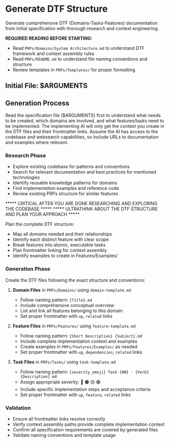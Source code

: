 # Generate DTF Structure

Generate comprehensive DTF (Domains-Tasks-Features) documentation from initial specification with thorough research and context engineering.

**REQUIRED READING BEFORE STARTING:**

- Read `PRPs/Domains/System Architecture.md` to understand DTF framework and context assembly rules
- Read `PRPs/README.md` to understand file naming conventions and structure
- Review templates in `PRPs/Templates/` for proper formatting

## Initial File: $ARGUMENTS

## Generation Process

Read the specification file ($ARGUMENTS) first to understand what needs to be created, which domains are involved, and what features/tasks need to be implemented. The implementing AI will only get the context you create in the DTF files and their frontmatter links. Assume the AI has access to the codebase and websearch capabilities, so include URLs to documentation and examples where relevant.

### Research Phase

- Explore existing codebase for patterns and conventions
- Search for relevant documentation and best practices for mentioned technologies  
- Identify reusable knowledge patterns for domains
- Find implementation examples and reference code
- Review existing PRPs structure for similar features

***** CRITICAL AFTER YOU ARE DONE RESEARCHING AND EXPLORING THE CODEBASE *****
***** ULTRATHINK ABOUT THE DTF STRUCTURE AND PLAN YOUR APPROACH *****

Plan the complete DTF structure:

- Map all domains needed and their relationships
- Identify each distinct feature with clear scope  
- Break features into atomic, executable tasks
- Plan frontmatter linking for context assembly
- Identify examples to create in Features/Examples/

### Generation Phase

Create the DTF files following the exact structure and conventions:

1. **Domain Files** in `PRPs/Domains/` using `domain-template.md`
   - Follow naming pattern: `{Title}.md`
   - Include comprehensive conceptual overview
   - List and link all features belonging to this domain
   - Set proper frontmatter with `up`, `related` links

2. **Feature Files** in `PRPs/Features/` using `feature-template.md`  
   - Follow naming pattern: `{Short Description} {Subject}.md`
   - Include complete implementation context and examples
   - Create examples in `PRPs/Features/Examples/` as needed
   - Set proper frontmatter with `up`, `dependencies`, `related` links

3. **Task Files** in `PRPs/Tasks/` using `task-template.md`
   - Follow naming pattern: `{severity_emoji} Task {NN} - {Verb} {Description}.md`
   - Assign appropriate severity: 🔴 🟠 🟡 🟢  
   - Include specific implementation steps and acceptance criteria
   - Set proper frontmatter with `up`, `feature`, `related` links

### Validation

- Ensure all frontmatter links resolve correctly
- Verify context assembly paths provide complete implementation context
- Confirm all specification requirements are covered by generated files
- Validate naming conventions and template usage